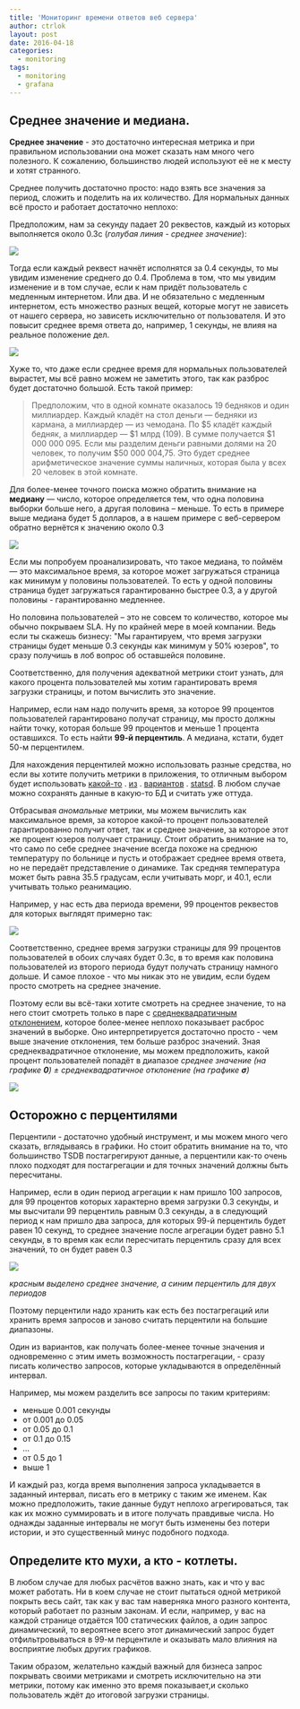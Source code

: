 ```yaml
---
title: 'Мониторинг времени ответов веб сервера'
author: ctrlok
layout: post
date: 2016-04-18
categories:
  - monitoring
tags:
  - monitoring
  - grafana
---
```


## Среднее значение и медиана.

**Среднее значение** - это достаточно интересная метрика и при правильном использовании она может сказать нам много чего полезного. К сожалению, большинство людей используют её не к месту и хотят странного.

Среднее получить достаточно просто: надо взять все значения за период, сложить и поделить на их количество. Для нормальных данных всё просто и работает достаточно неплохо:

Предположим, нам за секунду падает 20 реквестов, каждый из которых выполняется около 0.3с (_голубая линия - среднее значение_):

![](/images/mean-1.png)


Тогда если каждый реквест начнёт исполнятся за 0.4 секунды, то мы увидим изменение среднего до 0.4. Проблема в том, что мы увидим изменение и в том случае, если к нам придёт пользователь с медленным интернетом. Или два. И не обязательно с медленным интернетом, есть множество разных вещей, которые могут не зависеть от нашего сервера, но зависеть исключительно от пользователя. И это повысит среднее время ответа до, например, 1 секунды, не влияя на реальное положение дел.

![](/images/mean-2.png)

Хуже то, что даже если среднее время для нормальных пользователей вырастет, мы всё равно можем не заметить этого, так как разброс будет достаточно большой. Есть такой пример:

>Предположим, что в одной комнате оказалось 19 бедняков и один миллиардер. Каждый кладёт на стол деньги — бедняки из кармана, а миллиардер — из чемодана. По $5 кладёт каждый бедняк, а миллиардер — $1 млрд (109). В сумме получается $1 000 000 095. Если мы разделим деньги равными долями на 20 человек, то получим $50 000 004,75. Это будет среднее арифметическое значение суммы наличных, которая была у всех 20 человек в этой комнате.

Для более-менее точного поиска можно обратить внимание на **медиану** — число, которое определяется тем, что одна половина выборки больше него, а другая половина – меньше. То есть в примере выше медиана будет 5 долларов, а в нашем примере с веб-сервером обратно вернётся к значению около 0.3

![](/images/mediana-3.png)

Если мы попробуем проанализировать, что такое медиана, то поймём — это максимальное время, за которое может загружаться страница как минимум у половины пользователей. То есть у одной половины страница будет загружаться гарантированно быстрее 0.3, а у другой половины - гарантированно медленнее.

Но половина пользователей – это не совсем то количество, которое мы обычно покрываем SLA. Ну по крайней мере в моей компании. Ведь если ты скажешь бизнесу: "Мы гарантируем, что время загрузки страницы будет меньше 0.3 секунды как минимум у 50% юзеров", то сразу получишь в лоб вопрос об оставшейся половине.

Соответственно, для получения адекватной метрики стоит узнать, для какого процента пользователей мы хотим гарантировать время загрузки страницы, и потом вычислить это значение.

Например, если нам надо получить время, за которое 99 процентов пользователей гарантировано получат страницу, мы просто должны найти точку, которая больше 99 процентов и меньше 1 процента оставшихся. То есть найти **99-й перцентиль**.
А медиана, кстати, будет 50-м перцентилем.

Для нахождения перцентилей можно использовать разные средства, но если вы хотите получить метрики в приложения, то отличным выбором будет использовать [какой-то](https://github.com/github/brubeck) . [из](https://github.com/armon/statsite.git) .  [вариантов](https://github.com/vimeo/statsdaemon) . [statsd](https://github.com/etsy/statsd). В любом случае можно сохранять данные в какую-то БД и считать уже оттуда.

Отбрасывая _аномальные_ метрики, мы можем вычислить как максимальное время, за которое какой-то процент пользователей гарантированно получит ответ, так и среднее значение, за которое этот же процент юзеров получает страницу. Стоит обратить внимание на то, что само по себе среднее значение всегда похоже на среднюю температуру по больнице и пусть и отображает среднее время ответа, но не передаёт представление о динамике. Так средняя температура может быть равна 35.5 градусам, если учитывать морг, и 40.1, если учитывать только реанимацию.

Например, у нас есть два периода времени, 99 процентов реквестов для которых выглядят примерно так:

![](/images/perc-5.png)

Соответственно, среднее время загрузки страницы для 99 процентов пользователей в обоих случаях будет 0.3с, в то время как половина пользователей из второго периода будут получать страницу намного дольше. И самое плохое - что мы никак это не увидим, если будем просто смотреть на среднее значение.

Поэтому если вы всё-таки хотите смотреть на среднее значение, то на него стоит смотреть только в паре с [среднеквадратичным отклонением](https://ru.wikipedia.org/wiki/%D0%A1%D1%80%D0%B5%D0%B4%D0%BD%D0%B5%D0%BA%D0%B2%D0%B0%D0%B4%D1%80%D0%B0%D1%82%D0%B8%D1%87%D0%B5%D1%81%D0%BA%D0%BE%D0%B5_%D0%BE%D1%82%D0%BA%D0%BB%D0%BE%D0%BD%D0%B5%D0%BD%D0%B8%D0%B5), которое более-менее неплохо показывает расброс значений в выборке. Оно интерпретируется достаточно просто - чем выше значение отклонения, тем больше разброс значений. Зная среднеквадратичное отклонение, мы можем предположить, какой процент пользователей попадёт в диапазое _среднее значение (на графике **0**) ± среднеквадратичное отклонение (на графике **σ**)_


![](https://upload.wikimedia.org/wikipedia/commons/thumb/3/37/Standard_deviation_diagram_%28decimal_comma%29.svg/400px-Standard_deviation_diagram_%28decimal_comma%29.svg.png)


## Осторожно с перцентилями

Перцентили - достаточно удобный инструмент, и мы можем много чего сказать, вглядываясь в графики. Но стоит обратить внимание на то, что большинство TSDB постагрегируют данные, а перцентили как-то очень плохо подходят для постагрегации и для точных значений должны быть пересчитаны.


Например, если в один период агрегации к нам пришло 100 запросов, для 99 процентов которых характерно время загрузки 0.3 секунды, и мы высчитали 99 перцентиль равным 0.3 секунды, а в следующий период к нам пришло два запроса, для которых 99-й перцентиль будет равен 10 секунд, то среднее значение после агрегации будет равно 5.1 секунды, в то время как если пересчитать перцентиль сразу для всех значений, то он будет равен 0.3


![](/images/perc-4.png)

_красным выделено среднее значение, а синим перцентиль для двух периодов_

Поэтому перцентили надо хранить как есть без постагрегаций или хранить время запросов и заново считать перцентили на большие диапазоны.

Один из вариантов, как получать более-менeе точные значения и одновременно с этим иметь возможность постагрегации, - сразу писать количество запросов, которые укладываются в определённый интервал.

Например, мы можем разделить все запросы по таким критериям:

* меньше 0.001 секунды
* от 0.001 до 0.05
* от 0.05 до 0.1
* от 0.1 до 0.15
* ...
* от 0.5 до 1
* выше 1

И каждый раз, когда время выполнения запроса укладывается в заданный интервал, писать его в метрику с таким же именем. Как можно предположить, такие данные будут неплохо агрегироваться, так как их можно суммировать и в итоге получать правдивые числа. Но однажды заданные интервалы не могут быть изменены без потери истории, и это существенный минус подобного подхода.

## Определите кто мухи, а кто - котлеты.

В любом случае для любых расчётов важно знать, как и что у вас может работать. Ни в коем случае не стоит пытаться одной метрикой покрыть весь сайт, так как у вас там наверняка много разного контента, который работает по разным законам. И если, например, у вас на каждой странице отдаётся 100 статических файлов, а один запрос динамический, то вероятнее всего этот динамический запрос будет отфильтровываться в 99-м перцентиле и оказывать мало влияния на восприятие любых других графиков.

Таким образом, желательно каждый важный для бизнеса запрос покрывать своими метриками и смотреть исключительно на эти метрики, потому как именно это время показывает,и  сколько пользователь ждёт до итоговой загрузки страницы.  
